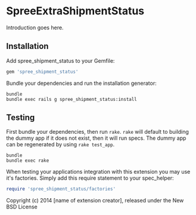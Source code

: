 SpreeExtraShipmentStatus
========================

Introduction goes here.

Installation
------------

Add spree_shipment_status to your Gemfile:

```ruby
gem 'spree_shipment_status'
```

Bundle your dependencies and run the installation generator:

```shell
bundle
bundle exec rails g spree_shipment_status:install
```

Testing
-------

First bundle your dependencies, then run `rake`. `rake` will default to building the dummy app if it does not exist, then it will run specs. The dummy app can be regenerated by using `rake test_app`.

```shell
bundle
bundle exec rake
```

When testing your applications integration with this extension you may use it's factories.
Simply add this require statement to your spec_helper:

```ruby
require 'spree_shipment_status/factories'
```

Copyright (c) 2014 [name of extension creator], released under the New BSD License
